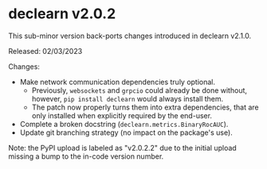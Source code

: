 # declearn v2.0.2

This sub-minor version back-ports changes introduced in declearn v2.1.0.

Released: 02/03/2023

Changes:

* Make network communication dependencies truly optional.
    - Previously, `websockets` and `grpcio` could already be done without,
      however, `pip install declearn` would always install them.
    - The patch now properly turns them into extra dependencies, that are
      only installed when explicitly required by the end-user.
* Complete a broken docstring (`declearn.metrics.BinaryRocAUC`).
* Update git branching strategy (no impact on the package's use).

Note: the PyPI upload is labeled as "v2.0.2.2" due to the initial upload missing a bump to the in-code version number.
